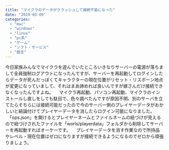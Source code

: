 ```yaml
---
title: "マイクラのデータがクラッシュして接続不能になった"
date: "2019-03-09"
categories: 
  - "mac"
  - "windows"
  - "linux"
  - "pc系"
  - "ゲーム"
  - "ソフト・サービス"
  - "戯言"
---
```


今日家族みんなでマイクラを遊んでいたところいきなりサーバーの電源が落ちまして全員強制ログアウトになったんですが、サーバーを再起動してログインしたらデータが死んだっぽくてキャラクターの現在位置がリセット・リスポーン地点が変更になっていまして、それはまあ諦めれば良いんですが嫁さんだけ接続できなくなったんですよね。 　マイクラ再起動、パソコン再起動、マイクラのインストールし直しをしても駄目で、色々調べたんですが原因不明、別のサーバを立てたらそちらには接続可能だったので今のサーバー側のプレイヤーデータがおかしいと結論付けてプレイヤーデータを消したらログイン可能になりました。 　「ops.json」を開けるとプレイヤーネームとファイルネームの紐づけが見えるので紐づけされたファイルを「worls/playerdata」フォルダから削除してサーバーを再起動すればオーケーです。 　プレイヤーデータを消す作業なので所持品やレベル・現在位置はゼロになりますが接続できるようになるのでゼロから頑張りましょう。
